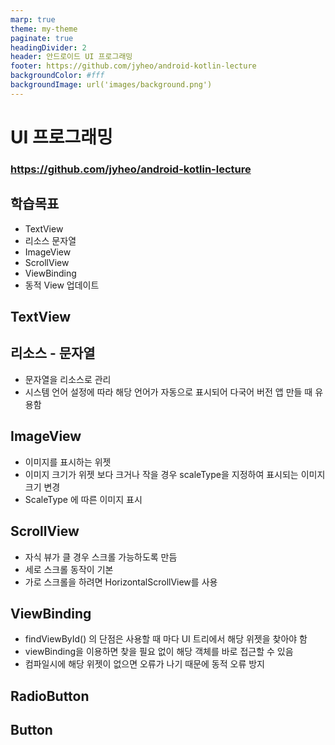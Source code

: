```yaml
---
marp: true
theme: my-theme
paginate: true
headingDivider: 2
header: 안드로이드 UI 프로그래밍
footer: https://github.com/jyheo/android-kotlin-lecture
backgroundColor: #fff
backgroundImage: url('images/background.png')
---
```


# UI 프로그래밍
<!-- _class: lead -->
### https://github.com/jyheo/android-kotlin-lecture


## 학습목표
- TextView
- 리소스 문자열
- ImageView
- ScrollView
- ViewBinding
- 동적 View 업데이트


## TextView


## 리소스 - 문자열
- 문자열을 리소스로 관리
- 시스템 언어 설정에 따라 해당 언어가 자동으로 표시되어 다국어 버전 앱 만들 때 유용함



## ImageView
- 이미지를 표시하는 위젯
- 이미지 크기가 위젯 보다 크거나 작을 경우 scaleType을 지정하여 표시되는 이미지 크기 변경
- ScaleType 에 따른 이미지 표시


## ScrollView
- 자식 뷰가 클 경우 스크롤 가능하도록 만듬
- 세로 스크롤 동작이 기본
- 가로 스크롤을 하려면 HorizontalScrollView를 사용


## ViewBinding
- findViewById() 의 단점은 사용할 때 마다 UI 트리에서 해당 위젯을 찾아야 함
- viewBinding을 이용하면 찾을 필요 없이 해당 객체를 바로 접근할 수 있음
- 컴파일시에 해당 위젯이 없으면 오류가 나기 때문에 동적 오류 방지


## RadioButton

## Button